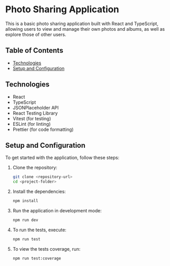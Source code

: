 # Photo Sharing Application

This is a basic photo sharing application built with React and TypeScript, allowing users to view and manage their own photos and albums, as well as explore those of other users.

## Table of Contents

- [Technologies](#technologies)
- [Setup and Configuration](#setup-and-configuration)

## Technologies

- React
- TypeScript
- JSONPlaceholder API
- React Testing Library
- Vitest (for testing)
- ESLint (for linting)
- Prettier (for code formatting)

## Setup and Configuration

To get started with the application, follow these steps:

1. Clone the repository:

   ```bash
   git clone <repository-url>
   cd <project-folder>

   ```

2. Install the dependencies:

   ```bash
   npm install

   ```

3. Run the application in development mode:

   ```bash
   npm run dev

   ```

4. To run the tests, execute:

   ```bash
   npm run test

   ```

5. To view the tests coverage, run:

   ```bash
   npm run test:coverage

   ```
